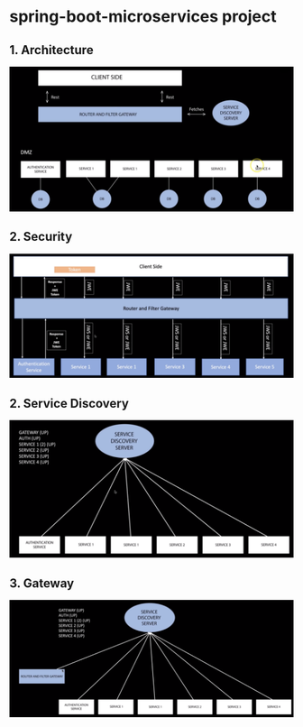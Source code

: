 # spring-boot-microservices project

## 1. Architecture

![spring-boot-microservices](https://github.com/robinsonvs/spring-boot-microservices/blob/master/images/architecture.png)

## 2. Security

![spring-boot-microservices](https://github.com/robinsonvs/spring-boot-microservices/blob/master/images/security.png)

## 2. Service Discovery

![spring-boot-microservices](https://github.com/robinsonvs/spring-boot-microservices/blob/master/images/servicediscovery.png)

## 3. Gateway

![spring-boot-microservices](https://github.com/robinsonvs/spring-boot-microservices/blob/master/images/servicediscovery1.png)
